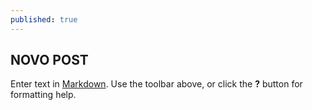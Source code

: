 ```yaml
---
published: true
---
```




## NOVO POST

Enter text in [Markdown](http://daringfireball.net/projects/markdown/). Use the toolbar above, or click the **?** button for formatting help.
